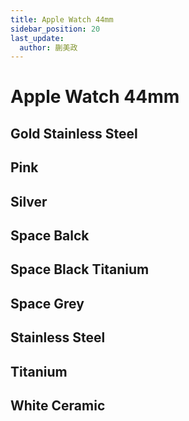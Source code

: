 ```yaml
---
title: Apple Watch 44mm
sidebar_position: 20
last_update:
  author: 蒯美政
---
```


# Apple Watch 44mm

## Gold Stainless Steel

## Pink

## Silver

## Space Balck

## Space Black Titanium

## Space Grey

## Stainless Steel

## Titanium

## White Ceramic

